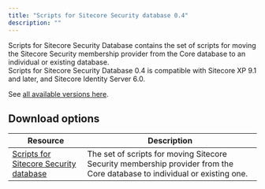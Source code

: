 ```yaml
---
title: "Scripts for Sitecore Security database 0.4"
description: ""
---
```


Scripts for Sitecore Security Database contains the set of scripts for moving the Sitecore Security membership provider from the Core database to an individual or existing database.\
Scripts for Sitecore Security Database 0.4 is compatible with Sitecore XP 9.1 and later, and Sitecore Identity Server 6.0.

See [all available versions here](/downloads/Scripts_for_Sitecore_Security_database).    

## Download options

 | Resource | Description |
 | --- | --- |
 | [Scripts for Sitecore Security database](https://scdp.blob.core.windows.net/downloads/Scripts%20for%20Sitecore%20Security%20database/0x/Scripts%20for%20Sitecore%20Security%20database%2004/Secure/Divide%20Core%20db%20into%20core%20security%20v0.4.zip) | The set of scripts for moving Sitecore Security membership provider from the Core database to individual or existing one. |